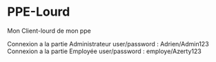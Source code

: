 # PPE-Lourd
Mon Client-lourd de mon ppe

Connexion a la partie Administrateur user/password : Adrien/Admin123
Connexion a la partie Employée user/password : employe/Azerty123
